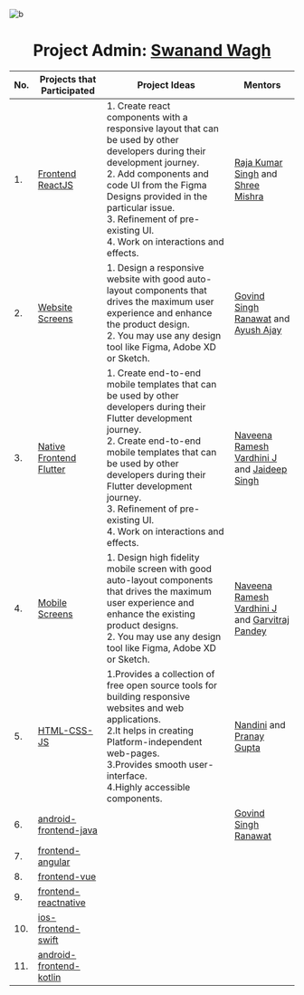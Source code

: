 ![b](https://user-images.githubusercontent.com/79747022/151586767-397d4a2a-ec62-4a2d-a7e7-16420befcf0c.png)

<h1 align="center">Project Admin: <a href="https://github.com/Swanand-Wagh">Swanand Wagh</a></h1>

| No. | Projects that Participated | Project Ideas | Mentors |
|-----|----------------------------|---------------|---------|
| 1.  | <a href="https://github.com/Dezenix/frontend-reactjs">Frontend ReactJS</a>|1. Create react components with a responsive layout that can be used by other developers during their development journey.<br>2. Add components and code UI from the Figma Designs provided in the particular issue.<br>3. Refinement of pre-existing UI.<br>4. Work on interactions and effects.|<a href="https://github.com/rajasingh10">Raja Kumar Singh</a> and <a href="https://github.com/mishrashree18">Shree Mishra</a>|
| 2. | <a href="https://github.com/Dezenix/website-screens"> Website Screens</a>|1. Design a responsive website with good auto-layout components that drives the maximum user experience and enhance the product design.<br>2. You may use any design tool like Figma, Adobe XD or Sketch.|<a href="https://github.com/GovindSingh9447">Govind Singh Ranawat</a> and <a href="https://github.com/ayushajayy">Ayush Ajay</a>|
| 3. | <a href="https://github.com/Dezenix/native-frontend-flutter">Native Frontend Flutter</a>|1. Create end-to-end mobile templates that can be used by other developers during their Flutter development journey.<br>2. Create end-to-end mobile templates that can be used by other developers during their Flutter development journey.<br>3. Refinement of pre-existing UI.<br>4. Work on interactions and effects.|<a href="https://github.com/naveeramesh">Naveena Ramesh Vardhini J</a> and <a href="https://github.com/Jaideep25-tech">Jaideep Singh</a>|
| 4. |<a href="https://github.com/Dezenix/mobile-screens">Mobile Screens</a>|1. Design high fidelity mobile screen with good auto-layout components that drives the maximum user experience and enhance the existing product designs.<br>2. You may use any design tool like Figma, Adobe XD or Sketch.|<a href="https://github.com/naveeramesh">Naveena Ramesh Vardhini J</a> and <a href="https://github.com/garvitraj">Garvitraj Pandey</a>|
| 5.|<a href="https://github.com/Dezenix/frontend-html-css-js">HTML-CSS-JS</a>|1.Provides a collection of free open source tools for building responsive websites and web applications.<br>2.It helps in creating Platform-independent web-pages.<br>3.Provides smooth user-interface.<br>4.Highly accessible components.|<a href="https://github.com/nandini7637">Nandini</a> and <a href="https://github.com/thepranaygupta">Pranay Gupta</a>|
| 6.|<a href="https://github.com/Dezenix/android-frontend-java">android-frontend-java</a>||<a href="https://github.com/GovindSingh9447">Govind Singh Ranawat</a>|
| 7.|<a href="https://github.com/Dezenix/frontend-angular">frontend-angular</a>|||
| 8.|<a href="https://github.com/Dezenix/frontend-vue">frontend-vue</a>|||
| 9.|<a href="https://github.com/Dezenix/native-frontend-reactnative">frontend-reactnative</a>|||
| 10.|<a href="https://github.com/Dezenix/ios-frontend-swift">ios-frontend-swift</a>|||
| 11.|<a href="https://github.com/Dezenix/android-frontend-kotlin">android-frontend-kotlin</a>|||
